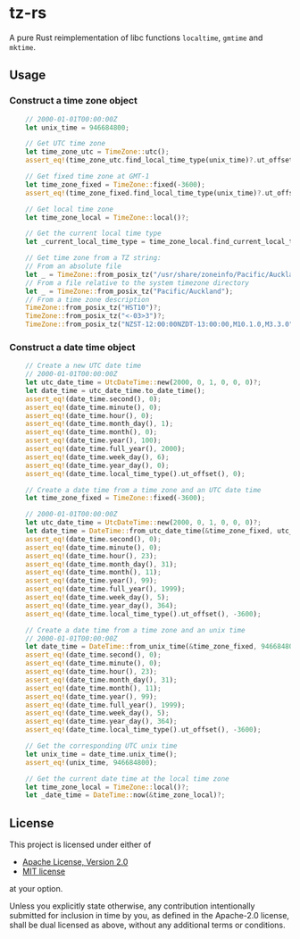 # tz-rs

A pure Rust reimplementation of libc functions `localtime`, `gmtime` and `mktime`.

## Usage

### Construct a time zone object

```rust
    // 2000-01-01T00:00:00Z
    let unix_time = 946684800;

    // Get UTC time zone
    let time_zone_utc = TimeZone::utc();
    assert_eq!(time_zone_utc.find_local_time_type(unix_time)?.ut_offset(), 0);

    // Get fixed time zone at GMT-1
    let time_zone_fixed = TimeZone::fixed(-3600);
    assert_eq!(time_zone_fixed.find_local_time_type(unix_time)?.ut_offset(), -3600);

    // Get local time zone
    let time_zone_local = TimeZone::local()?;

    // Get the current local time type
    let _current_local_time_type = time_zone_local.find_current_local_time_type()?;

    // Get time zone from a TZ string:
    // From an absolute file
    let _ = TimeZone::from_posix_tz("/usr/share/zoneinfo/Pacific/Auckland");
    // From a file relative to the system timezone directory
    let _ = TimeZone::from_posix_tz("Pacific/Auckland");
    // From a time zone description
    TimeZone::from_posix_tz("HST10")?;
    TimeZone::from_posix_tz("<-03>3")?;
    TimeZone::from_posix_tz("NZST-12:00:00NZDT-13:00:00,M10.1.0,M3.3.0")?;
```

### Construct a date time object

```rust
    // Create a new UTC date time
    // 2000-01-01T00:00:00Z
    let utc_date_time = UtcDateTime::new(2000, 0, 1, 0, 0, 0)?;
    let date_time = utc_date_time.to_date_time();
    assert_eq!(date_time.second(), 0);
    assert_eq!(date_time.minute(), 0);
    assert_eq!(date_time.hour(), 0);
    assert_eq!(date_time.month_day(), 1);
    assert_eq!(date_time.month(), 0);
    assert_eq!(date_time.year(), 100);
    assert_eq!(date_time.full_year(), 2000);
    assert_eq!(date_time.week_day(), 6);
    assert_eq!(date_time.year_day(), 0);
    assert_eq!(date_time.local_time_type().ut_offset(), 0);

    // Create a date time from a time zone and an UTC date time
    let time_zone_fixed = TimeZone::fixed(-3600);

    // 2000-01-01T00:00:00Z
    let utc_date_time = UtcDateTime::new(2000, 0, 1, 0, 0, 0)?;
    let date_time = DateTime::from_utc_date_time(&time_zone_fixed, utc_date_time)?;
    assert_eq!(date_time.second(), 0);
    assert_eq!(date_time.minute(), 0);
    assert_eq!(date_time.hour(), 23);
    assert_eq!(date_time.month_day(), 31);
    assert_eq!(date_time.month(), 11);
    assert_eq!(date_time.year(), 99);
    assert_eq!(date_time.full_year(), 1999);
    assert_eq!(date_time.week_day(), 5);
    assert_eq!(date_time.year_day(), 364);
    assert_eq!(date_time.local_time_type().ut_offset(), -3600);

    // Create a date time from a time zone and an unix time
    // 2000-01-01T00:00:00Z
    let date_time = DateTime::from_unix_time(&time_zone_fixed, 946684800)?;
    assert_eq!(date_time.second(), 0);
    assert_eq!(date_time.minute(), 0);
    assert_eq!(date_time.hour(), 23);
    assert_eq!(date_time.month_day(), 31);
    assert_eq!(date_time.month(), 11);
    assert_eq!(date_time.year(), 99);
    assert_eq!(date_time.full_year(), 1999);
    assert_eq!(date_time.week_day(), 5);
    assert_eq!(date_time.year_day(), 364);
    assert_eq!(date_time.local_time_type().ut_offset(), -3600);

    // Get the corresponding UTC unix time
    let unix_time = date_time.unix_time();
    assert_eq!(unix_time, 946684800);

    // Get the current date time at the local time zone
    let time_zone_local = TimeZone::local()?;
    let _date_time = DateTime::now(&time_zone_local)?;
```

## License

This project is licensed under either of

- [Apache License, Version 2.0](https://github.com/time-rs/time/blob/main/LICENSE-Apache)
- [MIT license](https://github.com/time-rs/time/blob/main/LICENSE-MIT)

at your option.

Unless you explicitly state otherwise, any contribution intentionally submitted for inclusion in
time by you, as defined in the Apache-2.0 license, shall be dual licensed as above, without any
additional terms or conditions.
